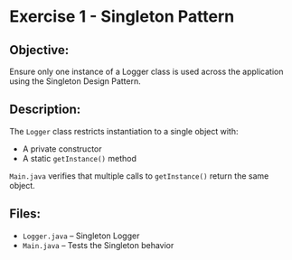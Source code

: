 # Exercise 1 - Singleton Pattern

## Objective:
Ensure only one instance of a Logger class is used across the application using the Singleton Design Pattern.

## Description:
The `Logger` class restricts instantiation to a single object with:
- A private constructor
- A static `getInstance()` method

`Main.java` verifies that multiple calls to `getInstance()` return the same object.

## Files:
- `Logger.java` – Singleton Logger
- `Main.java` – Tests the Singleton behavior
